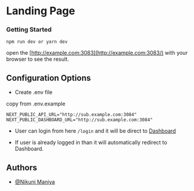 # Landing Page

### Getting Started

`npm run dev or yarn dev`

open the [http://example.com:3083](http://example.com:3083/) with your browser to see the result.

## Configuration Options

- Create .env file

copy from .env.example

`NEXT_PUBLIC_API_URL="http://sub.example.com:3084"
NEXT_PUBLIC_DASHBOARD_URL="http://sub.example.com:3084"
`

- User can login from here `/login` and it will be direct to [Dashboard](http://sub.exmaple.com:3084)

- If user is already logged in than it will automatically redirect to Dashboard.

## Authors

- [@Nikunj Maniya](https://github.com/nikmaniya/)

